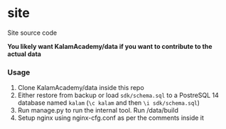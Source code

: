 # site

Site source code

**You likely want KalamAcademy/data if you want to contribute to the actual data**

### Usage

1. Clone KalamAcademy/data inside this repo
2. Either restore from backup or load ``sdk/schema.sql`` to a PostreSQL 14 database named ``kalam`` (``\c kalam`` and then ``\i sdk/schema.sql``)
3. Run manage.py to run the internal tool. Run /data/build
4. Setup nginx using nginx-cfg.conf as per the comments inside it